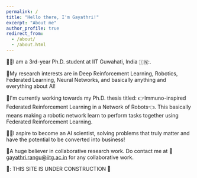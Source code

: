 ```yaml
---
permalink: /
title: "Hello there, I'm Gayathri!"
excerpt: "About me"
author_profile: true
redirect_from: 
  - /about/
  - /about.html
---
```


👩‍🎓I am a 3rd-year Ph.D. student at IIT Guwahati, India 🇮🇳:.

🤖My research interests are in Deep Reinforcement Learning, Robotics, Federated Learning, Neural Networks, and basically anything and everything about AI!

📑I'm currently working towards my Ph.D. thesis titled: 👉Immuno-inspired Federated Reinforcement Learning in a Network of Robots👈. This basically means making a robotic network learn to perform tasks together using Federated Reinforcement Learning.

👩‍💻I aspire to become an AI scientist, solving problems that truly matter and have the potential to be converted into business! 

🤝A huge believer in collaborative research work. Do contact me at 📧gayathri.rangu@iitg.ac.in for any collaborative work.

🚧: THIS SITE IS UNDER CONSTRUCTION 🚧
